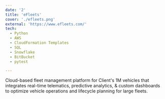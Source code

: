 ```yaml
---
date: '2'
title: 'eFleets'
cover: './efleets.png'
external: 'https://www.efleets.com/'
tech:
  - Python
  - AWS
  - CloudFormation Templates
  - SQL
  - Snowflake
  - BitBucket
  - pytest

---
```


Cloud-based fleet management platform for Client's 1M vehicles that integrates real-time telematics, predictive analytics, & custom dashboards to optimize vehicle operations and lifecycle planning for large fleets.
